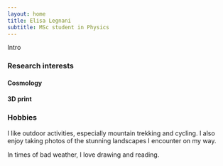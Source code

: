 ```yaml
---
layout: home
title: Elisa Legnani
subtitle: MSc student in Physics
---
```


Intro

### Research interests

#### Cosmology

#### 3D print

### Hobbies

I like outdoor activities, especially mountain trekking and cycling. I also enjoy taking photos of the stunning landscapes I encounter on my way.

In times of bad weather, I love drawing and reading.
